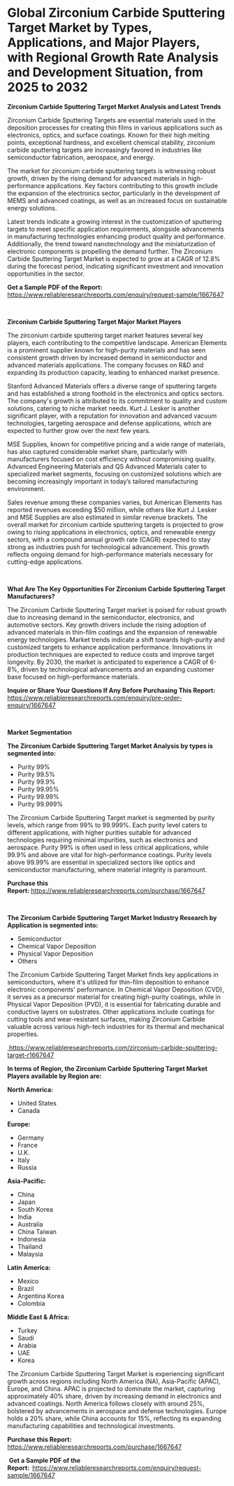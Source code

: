 <p><h1>Global Zirconium Carbide Sputtering Target Market by Types, Applications, and Major Players, with Regional Growth Rate Analysis and Development Situation, from 2025 to 2032</h1></p><p><strong>Zirconium Carbide Sputtering Target Market Analysis and Latest Trends</strong></p>
<p><p>Zirconium Carbide Sputtering Targets are essential materials used in the deposition processes for creating thin films in various applications such as electronics, optics, and surface coatings. Known for their high melting points, exceptional hardness, and excellent chemical stability, zirconium carbide sputtering targets are increasingly favored in industries like semiconductor fabrication, aerospace, and energy.</p><p>The market for zirconium carbide sputtering targets is witnessing robust growth, driven by the rising demand for advanced materials in high-performance applications. Key factors contributing to this growth include the expansion of the electronics sector, particularly in the development of MEMS and advanced coatings, as well as an increased focus on sustainable energy solutions. </p><p>Latest trends indicate a growing interest in the customization of sputtering targets to meet specific application requirements, alongside advancements in manufacturing technologies enhancing product quality and performance. Additionally, the trend toward nanotechnology and the miniaturization of electronic components is propelling the demand further. The Zirconium Carbide Sputtering Target Market is expected to grow at a CAGR of 12.8% during the forecast period, indicating significant investment and innovation opportunities in the sector.</p></p>
<p><strong>Get a Sample PDF of the Report:&nbsp;</strong> <a href="https://www.reliableresearchreports.com/enquiry/request-sample/1667647?utm_campaign=3220&utm_medium=2&utm_source=Github&utm_content=ia&utm_term=18042025&utm_id=zirconium-carbide-sputtering-target">https://www.reliableresearchreports.com/enquiry/request-sample/1667647</a></p>
<p>&nbsp;</p>
<p><strong>Zirconium Carbide Sputtering Target Major Market Players</strong></p>
<p><p>The zirconium carbide sputtering target market features several key players, each contributing to the competitive landscape. American Elements is a prominent supplier known for high-purity materials and has seen consistent growth driven by increased demand in semiconductor and advanced materials applications. The company focuses on R&D and expanding its production capacity, leading to enhanced market presence.</p><p>Stanford Advanced Materials offers a diverse range of sputtering targets and has established a strong foothold in the electronics and optics sectors. The company's growth is attributed to its commitment to quality and custom solutions, catering to niche market needs. Kurt J. Lesker is another significant player, with a reputation for innovation and advanced vacuum technologies, targeting aerospace and defense applications, which are expected to further grow over the next few years.</p><p>MSE Supplies, known for competitive pricing and a wide range of materials, has also captured considerable market share, particularly with manufacturers focused on cost efficiency without compromising quality. Advanced Engineering Materials and QS Advanced Materials cater to specialized market segments, focusing on customized solutions which are becoming increasingly important in today’s tailored manufacturing environment.</p><p>Sales revenue among these companies varies, but American Elements has reported revenues exceeding $50 million, while others like Kurt J. Lesker and MSE Supplies are also estimated in similar revenue brackets. The overall market for zirconium carbide sputtering targets is projected to grow owing to rising applications in electronics, optics, and renewable energy sectors, with a compound annual growth rate (CAGR) expected to stay strong as industries push for technological advancement. This growth reflects ongoing demand for high-performance materials necessary for cutting-edge applications.</p></p>
<p>&nbsp;</p>
<p><strong>What Are The Key Opportunities For Zirconium Carbide Sputtering Target Manufacturers?</strong></p>
<p><p>The Zirconium Carbide Sputtering Target market is poised for robust growth due to increasing demand in the semiconductor, electronics, and automotive sectors. Key growth drivers include the rising adoption of advanced materials in thin-film coatings and the expansion of renewable energy technologies. Market trends indicate a shift towards high-purity and customized targets to enhance application performance. Innovations in production techniques are expected to reduce costs and improve target longevity. By 2030, the market is anticipated to experience a CAGR of 6-8%, driven by technological advancements and an expanding customer base focused on high-performance materials.</p></p>
<p><strong>Inquire or Share Your Questions If Any Before Purchasing This Report:</strong> <a href="https://www.reliableresearchreports.com/enquiry/pre-order-enquiry/1667647?utm_campaign=3220&utm_medium=2&utm_source=Github&utm_content=ia&utm_term=18042025&utm_id=zirconium-carbide-sputtering-target">https://www.reliableresearchreports.com/enquiry/pre-order-enquiry/1667647</a></p>
<p>&nbsp;</p>
<p><strong>Market Segmentation</strong></p>
<p><strong>The Zirconium Carbide Sputtering Target Market Analysis by types is segmented into:</strong></p>
<p><ul><li>Purity 99%</li><li>Purity 99.5%</li><li>Purity 99.9%</li><li>Purity 99.95%</li><li>Purity 99.99%</li><li>Purity 99.999%</li></ul></p>
<p><p>The Zirconium Carbide Sputtering Target market is segmented by purity levels, which range from 99% to 99.999%. Each purity level caters to different applications, with higher purities suitable for advanced technologies requiring minimal impurities, such as electronics and aerospace. Purity 99% is often used in less critical applications, while 99.9% and above are vital for high-performance coatings. Purity levels above 99.99% are essential in specialized sectors like optics and semiconductor manufacturing, where material integrity is paramount.</p></p>
<p><strong>Purchase this Report:&nbsp;</strong><a href="https://www.reliableresearchreports.com/purchase/1667647?utm_campaign=3220&utm_medium=2&utm_source=Github&utm_content=ia&utm_term=18042025&utm_id=zirconium-carbide-sputtering-target">https://www.reliableresearchreports.com/purchase/1667647</a></p>
<p>&nbsp;</p>
<p><strong>The Zirconium Carbide Sputtering Target Market Industry Research by Application is segmented into:</strong></p>
<p><ul><li>Semiconductor</li><li>Chemical Vapor Deposition</li><li>Physical Vapor Deposition</li><li>Others</li></ul></p>
<p><p>The Zirconium Carbide Sputtering Target Market finds key applications in semiconductors, where it's utilized for thin-film deposition to enhance electronic components' performance. In Chemical Vapor Deposition (CVD), it serves as a precursor material for creating high-purity coatings, while in Physical Vapor Deposition (PVD), it is essential for fabricating durable and conductive layers on substrates. Other applications include coatings for cutting tools and wear-resistant surfaces, making Zirconium Carbide valuable across various high-tech industries for its thermal and mechanical properties.</p></p>
<p><a href="https://www.reliableresearchreports.com/zirconium-carbide-sputtering-target-r1667647?utm_campaign=3220&utm_medium=2&utm_source=Github&utm_content=ia&utm_term=18042025&utm_id=zirconium-carbide-sputtering-target">&nbsp;https://www.reliableresearchreports.com/zirconium-carbide-sputtering-target-r1667647</a></p>
<p><strong>In terms of Region, the Zirconium Carbide Sputtering Target Market Players available by Region are:</strong></p>
<p>
    <p> <strong> North America: </strong>
        <ul>
            <li>United States</li>
            <li>Canada</li>
        </ul>
        </p> 
    <p> <strong> Europe: </strong>
        <ul>
            <li>Germany</li>
            <li>France</li>
            <li>U.K.</li>
            <li>Italy</li>
            <li>Russia</li>
        </ul>
        </p> 
    <p> <strong> Asia-Pacific: </strong>
        <ul>
            <li>China</li>
            <li>Japan</li>
            <li>South Korea</li>
            <li>India</li>
            <li>Australia</li>
            <li>China Taiwan</li>
            <li>Indonesia</li>
            <li>Thailand</li>
            <li>Malaysia</li>
        </ul>
        </p> 
    <p> <strong> Latin America: </strong>
        <ul>
            <li>Mexico</li>
            <li>Brazil</li>
            <li>Argentina Korea</li>
            <li>Colombia</li>
        </ul>
        </p> 
    <p> <strong> Middle East & Africa: </strong>
        <ul>
            <li>Turkey</li>
            <li>Saudi</li>
            <li>Arabia</li>
            <li>UAE</li>
            <li>Korea</li>
        </ul>
    </p>
    </p>
<p><p>The Zirconium Carbide Sputtering Target Market is experiencing significant growth across regions including North America (NA), Asia-Pacific (APAC), Europe, and China. APAC is projected to dominate the market, capturing approximately 40% share, driven by increasing demand in electronics and advanced coatings. North America follows closely with around 25%, bolstered by advancements in aerospace and defense technologies. Europe holds a 20% share, while China accounts for 15%, reflecting its expanding manufacturing capabilities and technological investments.</p></p>
<p><strong>Purchase this Report: </strong><a href="https://www.reliableresearchreports.com/purchase/1667647?utm_campaign=3220&utm_medium=2&utm_source=Github&utm_content=ia&utm_term=18042025&utm_id=zirconium-carbide-sputtering-target">https://www.reliableresearchreports.com/purchase/1667647</a></p>
<p>&nbsp;<strong>Get a Sample PDF of the Report:&nbsp;&nbsp;</strong><a href="https://www.reliableresearchreports.com/enquiry/request-sample/1667647?utm_campaign=3220&utm_medium=2&utm_source=Github&utm_content=ia&utm_term=18042025&utm_id=zirconium-carbide-sputtering-target">https://www.reliableresearchreports.com/enquiry/request-sample/1667647</a></p>
<p><strong></strong></p>
<p><p></p><p></p><p></p></p>